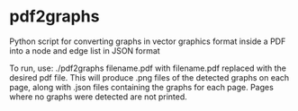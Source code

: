# pdf2graphs
Python script for converting graphs in vector graphics format inside a PDF into a node and edge list in JSON format

To run, use:
./pdf2graphs filename.pdf
with filename.pdf replaced with the desired pdf file.  This will produce .png files of the detected graphs on each page, along with .json files containing the graphs for each page.  Pages where no graphs were detected are not printed.
